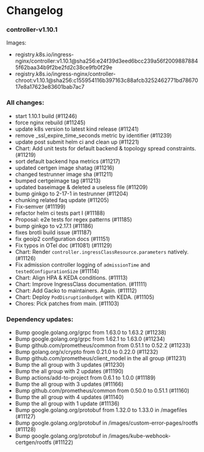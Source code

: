 # Changelog

### controller-v1.10.1

Images:

* registry.k8s.io/ingress-nginx/controller:v1.10.1@sha256:e24f39d3eed6bcc239a56f20098878845f62baa34b9f2be2fd2c38ce9fb0f29e
* registry.k8s.io/ingress-nginx/controller-chroot:v1.10.1@sha256:c155954116b397163c88afcb3252462771bd7867017e8a17623e83601bab7ac7

### All changes:

* start 1.10.1 build (#11246)
* force nginx rebuild (#11245)
* update k8s version to latest kind release (#11241)
* remove _ssl_expire_time_seconds metric by identifier (#11239)
* update post submit helm ci and clean up (#11221)
* Chart: Add unit tests for default backend & topology spread constraints. (#11219)
* sort default backend hpa metrics (#11217)
* updated certgen image shatag (#11216)
* changed testrunner image sha (#11211)
* bumped certgeimage tag (#11213)
* updated baseimage & deleted a useless file (#11209)
* bump ginkgo to 2-17-1 in testrunner (#11204)
* chunking related faq update (#11205)
* Fix-semver (#11199)
* refactor helm ci tests part I (#11188)
* Proposal: e2e tests for regex patterns (#11185)
* bump ginkgo to v2.17.1 (#11186)
* fixes brotli build issue (#11187)
* fix geoip2 configuration docs (#11151)
* Fix typos in OTel doc (#11081) (#11129)
* Chart: Render `controller.ingressClassResource.parameters` natively. (#11126)
* Fix admission controller logging of `admissionTime` and `testedConfigurationSize` (#11114)
* Chart: Align HPA & KEDA conditions. (#11113)
* Chart: Improve IngressClass documentation. (#11111)
* Chart: Add Gacko to maintainers. Again. (#11112)
* Chart: Deploy `PodDisruptionBudget` with KEDA. (#11105)
* Chores: Pick patches from main. (#11103)

### Dependency updates:

* Bump google.golang.org/grpc from 1.63.0 to 1.63.2 (#11238)
* Bump google.golang.org/grpc from 1.62.1 to 1.63.0 (#11234)
* Bump github.com/prometheus/common from 0.51.1 to 0.52.2 (#11233)
* Bump golang.org/x/crypto from 0.21.0 to 0.22.0 (#11232)
* Bump github.com/prometheus/client_model in the all group (#11231)
* Bump the all group with 3 updates (#11230)
* Bump the all group with 2 updates (#11190)
* Bump actions/add-to-project from 0.6.1 to 1.0.0 (#11189)
* Bump the all group with 3 updates (#11166)
* Bump github.com/prometheus/common from 0.50.0 to 0.51.1 (#11160)
* Bump the all group with 4 updates (#11140)
* Bump the all group with 1 update (#11136)
* Bump google.golang.org/protobuf from 1.32.0 to 1.33.0 in /magefiles (#11127)
* Bump google.golang.org/protobuf in /images/custom-error-pages/rootfs (#11128)
* Bump google.golang.org/protobuf in /images/kube-webhook-certgen/rootfs (#11122)

